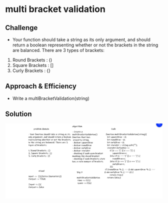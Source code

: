 # multi bracket validation
<!-- Short summary or background information -->


## Challenge
<!-- Description of the challenge -->
* Your function should take a string as its only argument, and should return a boolean representing whether or not the brackets in the string are balanced. There are 3 types of brackets:

1. Round Brackets : ()
2. Square Brackets : []
3. Curly Brackets : {}
## Approach & Efficiency
<!-- What approach did you take? Why? What is the Big O space/time for this approach? -->
* Write a multiBracketValidation(string)
## Solution
<!-- Embedded whiteboard image -->
![whiteboard-image](img/bracketValidation.PNG)
